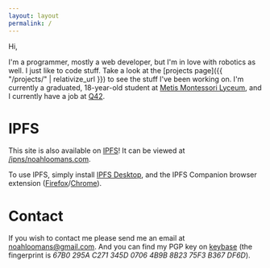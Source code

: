 ```yaml
---
layout: layout
permalink: /
---
```

Hi,

I'm a programmer, mostly a web developer, but I'm in love with robotics as well.
I just like to code stuff. Take a look at the [projects page]({{ "/projects/" | relativize_url }}) to see
the stuff I've been working on. I'm currently a graduated, 18-year-old student at
[Metis Montessori Lyceum](http://hetmml.nl/), and I currently have a job at
[Q42](https://www.q42.nl/).

# IPFS
This site is also available on [IPFS](https://ipfs.io/)! It can be viewed at [/ipns/noahloomans.com](https://ipfs.io/ipns/noahloomans.com).

To use IPFS, simply install [IPFS Desktop](https://github.com/ipfs-shipyard/ipfs-desktop/releases), and the IPFS Companion browser extension ([Firefox](https://addons.mozilla.org/en-US/firefox/addon/ipfs-companion/)/[Chrome](https://chrome.google.com/webstore/detail/ipfs-companion/nibjojkomfdiaoajekhjakgkdhaomnch)).

# Contact
If you wish to contact me please send me an email at
[noahloomans@gmail.com](mailto:noahloomans@gmail.com). And you can find my PGP
key on [keybase](https://keybase.io/nloomans) (the fingerprint is
_67B0 295A C271 345D 0706  4B9B 8B23 75F3 B367 DF6D_).
